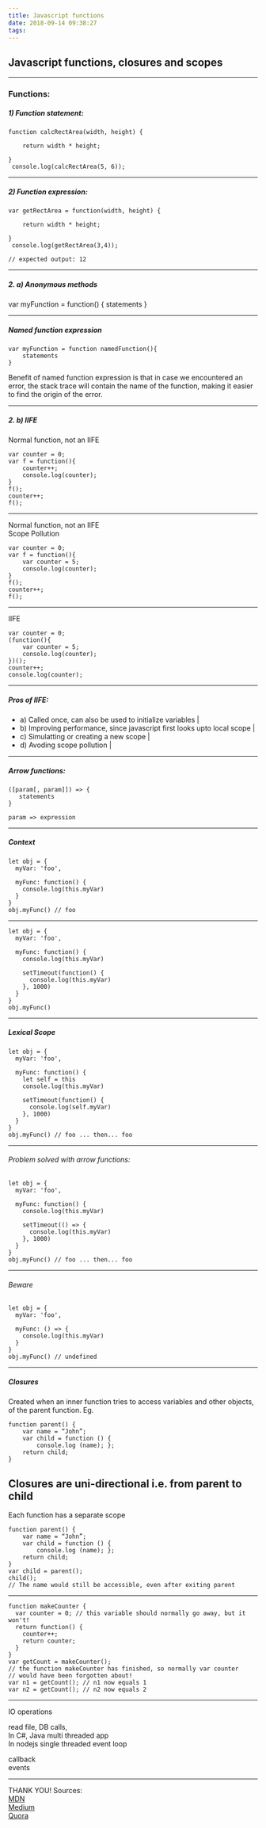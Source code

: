 ```yaml
---
title: Javascript functions
date: 2018-09-14 09:38:27
tags:
---
```


## Javascript functions, closures and scopes

---

### Functions:

##### 1) Function statement:

```
function calcRectArea(width, height) {

	return width * height;

}
 console.log(calcRectArea(5, 6));
```

---

##### 2) Function expression:

```
var getRectArea = function(width, height) {

    return width * height;

}
 console.log(getRectArea(3,4));

// expected output: 12
```

---

##### 2. a) Anonymous methods

var myFunction = function() {
statements
}

---

##### Named function expression

```
var myFunction = function namedFunction(){
    statements
}
```

Benefit of named function expression is that in case we encountered an error,
the stack trace will contain the name of the function, making it easier to find the origin of the error.

---

##### 2. b) IIFE

Normal function, not an IIFE

```
var counter = 0;
var f = function(){
	counter++;
	console.log(counter);
}
f();
counter++;
f();
```

---

Normal function, not an IIFE  
Scope Pollution

```
var counter = 0;
var f = function(){
	var counter = 5;
	console.log(counter);
}
f();
counter++;
f();
```

---

IIFE

```
var counter = 0;
(function(){
	var counter = 5;
	console.log(counter);
})();
counter++;
console.log(counter);
```

---

##### Pros of IIFE:

-   a) Called once, can also be used to initialize variables |
-   b) Improving performance, since javascript first looks upto local scope |
-   c) Simulatting or creating a new scope |
-   d) Avoding scope pollution |

---

##### Arrow functions:

```
([param[, param]]) => {
   statements
}
```

```
param => expression
```

---

##### Context

```
let obj = {
  myVar: 'foo',

  myFunc: function() {
    console.log(this.myVar)
  }
}
obj.myFunc() // foo
```

---

```
let obj = {
  myVar: 'foo',

  myFunc: function() {
    console.log(this.myVar)

    setTimeout(function() {
      console.log(this.myVar)
    }, 1000)
  }
}
obj.myFunc()
```

---

##### Lexical Scope

```
let obj = {
  myVar: 'foo',

  myFunc: function() {
    let self = this
    console.log(this.myVar)

    setTimeout(function() {
      console.log(self.myVar)
    }, 1000)
  }
}
obj.myFunc() // foo ... then... foo
```

---

###### Problem solved with arrow functions:

```
let obj = {
  myVar: 'foo',

  myFunc: function() {
    console.log(this.myVar)

    setTimeout(() => {
      console.log(this.myVar)
    }, 1000)
  }
}
obj.myFunc() // foo ... then... foo
```

---

###### Beware

```
let obj = {
  myVar: 'foo',

  myFunc: () => {
    console.log(this.myVar)
  }
}
obj.myFunc() // undefined
```

---

##### Closures

Created when an inner function tries to access variables and other objects, of the parent function.
Eg.

```
function parent() {
    var name = “John”;
    var child = function () {
        console.log (name); };
    return child;
}
```

## Closures are uni-directional i.e. from parent to child

Each function has a separate scope

```
function parent() {
    var name = “John”;
    var child = function () {
        console.log (name); };
    return child;
}
var child = parent();
child();
// The name would still be accessible, even after exiting parent
```

---

```
function makeCounter {
  var counter = 0; // this variable should normally go away, but it won't!
  return function() {
    counter++;
    return counter;
  }
}
var getCount = makeCounter();
// the function makeCounter has finished, so normally var counter
// would have been forgotten about!
var n1 = getCount(); // n1 now equals 1
var n2 = getCount(); // n2 now equals 2
```

---

IO operations

read file, DB calls,  
In C#, Java multi threaded app  
In nodejs single threaded event loop

callback  
events

---

THANK YOU!
Sources:  
[MDN](https://developer.mozilla.org/en-US/docs/Web/JavaScript/Reference/Functions)  
[Medium](https://medium.com/tfogo/advantages-and-pitfalls-of-arrow-functions-a16f0835799e)  
[Quora](https://www.quora.com/How-do-I-explain-JavaScript-closures-to-a-child)
